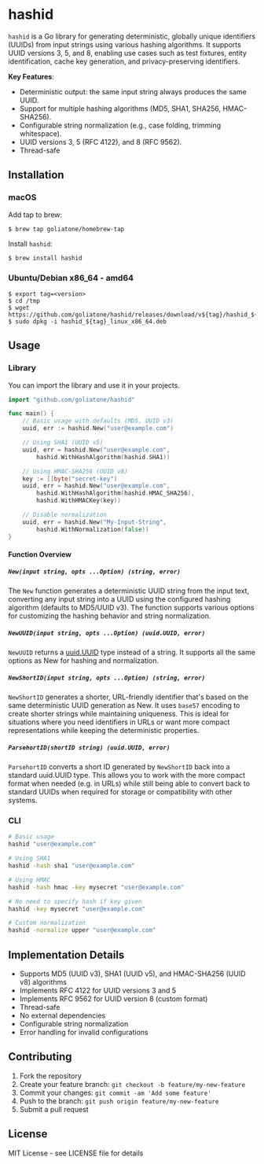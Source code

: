 # hashid

`hashid` is a Go library for generating deterministic, globally unique identifiers (UUIDs) from input strings using various hashing algorithms. It supports UUID versions 3, 5, and 8, enabling use cases such as test fixtures, entity identification, cache key generation, and privacy-preserving identifiers.

**Key Features**:

- Deterministic output: the same input string always produces the same UUID.
- Support for multiple hashing algorithms (MD5, SHA1, SHA256, HMAC-SHA256).
- Configurable string normalization (e.g., case folding, trimming whitespace).
- UUID versions 3, 5 (RFC 4122), and 8 (RFC 9562).
- Thread-safe


## <a name='installation'></a>Installation

### <a name='macos'></a>macOS

Add tap to brew:

```console
$ brew tap goliatone/homebrew-tap
```

Install `hashid`:

```console
$ brew install hashid
```


### <a name='ubuntu-debianx86-64-amd64'></a>Ubuntu/Debian x86_64 - amd64

```console
$ export tag=<version>
$ cd /tmp
$ wget https://github.com/goliatone/hashid/releases/download/v${tag}/hashid_${tag}_linux_x86_64.deb
$ sudo dpkg -i hashid_${tag}_linux_x86_64.deb
```

## Usage

### Library

You can import the library and use it in your projects.

```go
import "github.com/goliatone/hashid"

func main() {
    // Basic usage with defaults (MD5, UUID v3)
    uuid, err := hashid.New("user@example.com")

    // Using SHA1 (UUID v5)
    uuid, err = hashid.New("user@example.com",
        hashid.WithHashAlgorithm(hashid.SHA1))

    // Using HMAC-SHA256 (UUID v8)
    key := []byte("secret-key")
    uuid, err = hashid.New("user@example.com",
        hashid.WithHashAlgorithm(hashid.HMAC_SHA256),
        hashid.WithHMACKey(key))

    // Disable normalization
    uuid, err = hashid.New("My-Input-String",
        hashid.WithNormalization(false))
}
```

#### Function Overview

##### `New(input string, opts ...Option) (string, error)`

The `New` function generates a deterministic UUID string from the input text, converting any input string into a UUID using the configured hashing algorithm (defaults to MD5/UUID v3). The function supports various options for customizing the hashing behavior and string normalization.

##### `NewUUID(input string, opts ...Option) (uuid.UUID, error)`

`NewUUID` returns a [uuid.UUID](https://github.com/google/uuid) type instead of a string. It supports all the same options as New for hashing and normalization.

##### `NewShortID(input string, opts ...Option) (string, error)`

`NewShortID` generates a shorter, URL-friendly identifier that's based on the same deterministic UUID generation as New. It uses `base57` encoding to create shorter strings while maintaining uniqueness. This is ideal for situations where you need identifiers in URLs or want more compact representations while keeping the deterministic properties.

##### `ParsehortID(shortID string) (uuid.UUID, error)`

`ParsehortID` converts a short ID generated by `NewShortID` back into a standard uuid.UUID type. This allows you to work with the more compact format when needed (e.g. in URLs) while still being able to convert back to standard UUIDs when required for storage or compatibility with other systems.


### CLI

```bash
# Basic usage
hashid "user@example.com"

# Using SHA1
hashid -hash sha1 "user@example.com"

# Using HMAC
hashid -hash hmac -key mysecret "user@example.com"

# No need to specify hash if key given
hashid -key mysecret "user@example.com"

# Custom normalization
hashid -normalize upper "user@example.com"
```

## Implementation Details

- Supports MD5 (UUID v3), SHA1 (UUID v5), and HMAC-SHA256 (UUID v8) algorithms
- Implements RFC 4122 for UUID versions 3 and 5
- Implements RFC 9562 for UUID version 8 (custom format)
- Thread-safe
- No external dependencies
- Configurable string normalization
- Error handling for invalid configurations

## Contributing

1. Fork the repository
2. Create your feature branch: `git checkout -b feature/my-new-feature`
3. Commit your changes: `git commit -am 'Add some feature'`
4. Push to the branch: `git push origin feature/my-new-feature`
5. Submit a pull request

## License

MIT License - see LICENSE file for details

